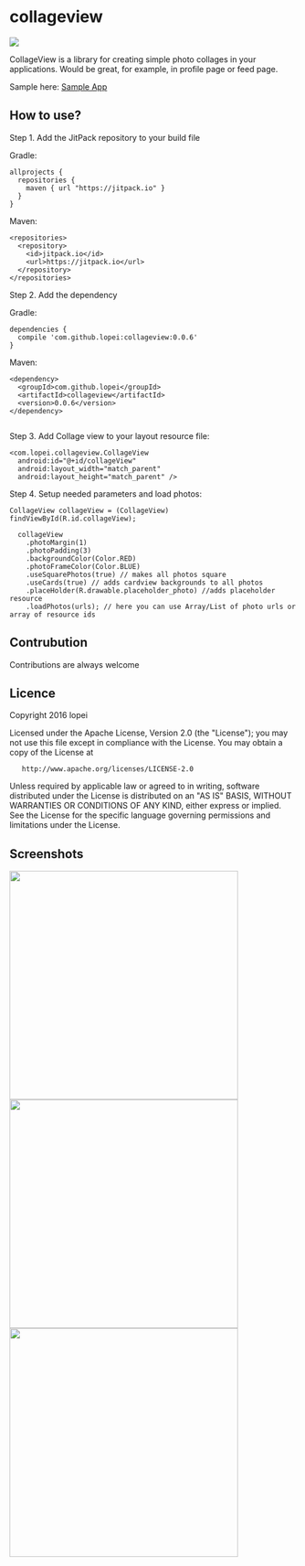 # collageview
[![](https://jitpack.io/v/lopei/collageview.svg)](https://jitpack.io/#lopei/collageview)

CollageView is a library for creating simple photo collages in your applications. Would be great, for example, in profile page or feed page.

Sample here:
[Sample App](https://github.com/lopei/collageview/blob/master/app/src/main/java/com/lopei/myapplication/MainActivity.java)

## How to use?
Step 1. Add the JitPack repository to your build file

Gradle:

```
allprojects {
  repositories {
    maven { url "https://jitpack.io" }
  }
}
```

Maven:

```
<repositories>
  <repository>
    <id>jitpack.io</id>
    <url>https://jitpack.io</url>
  </repository>
</repositories>

```
Step 2. Add the dependency

Gradle:

```
dependencies {
  compile 'com.github.lopei:collageview:0.0.6'
}
```

Maven:

```
<dependency>
  <groupId>com.github.lopei</groupId>
  <artifactId>collageview</artifactId>
  <version>0.0.6</version>
</dependency>
  
```


Step 3. Add Collage view to your layout resource file:
```
<com.lopei.collageview.CollageView
  android:id="@+id/collageView"
  android:layout_width="match_parent"
  android:layout_height="match_parent" />
```

Step 4. Setup needed parameters and load photos:
```
CollageView collageView = (CollageView) findViewById(R.id.collageView);

  collageView
    .photoMargin(1)
    .photoPadding(3)
    .backgroundColor(Color.RED)
    .photoFrameColor(Color.BLUE)
    .useSquarePhotos(true) // makes all photos square
    .useCards(true) // adds cardview backgrounds to all photos
    .placeHolder(R.drawable.placeholder_photo) //adds placeholder resource
    .loadPhotos(urls); // here you can use Array/List of photo urls or array of resource ids
```
## Contrubution

Contributions are always welcome

## Licence

Copyright 2016 lopei

   Licensed under the Apache License, Version 2.0 (the "License");
   you may not use this file except in compliance with the License.
   You may obtain a copy of the License at

       http://www.apache.org/licenses/LICENSE-2.0

   Unless required by applicable law or agreed to in writing, software
   distributed under the License is distributed on an "AS IS" BASIS,
   WITHOUT WARRANTIES OR CONDITIONS OF ANY KIND, either express or implied.
   See the License for the specific language governing permissions and
   limitations under the License.

## Screenshots
<img src="https://pp.vk.me/c626823/v626823371/2947c/ZO5N0vDiaT4.jpg" width="400"/>

<img src="https://pp.vk.me/c626823/v626823371/29407/fyIqt_C1uWQ.jpg" width="400"/>

<img src="https://pp.vk.me/c626823/v626823371/29429/C73w7R3oZrA.jpg" width="400"/>
